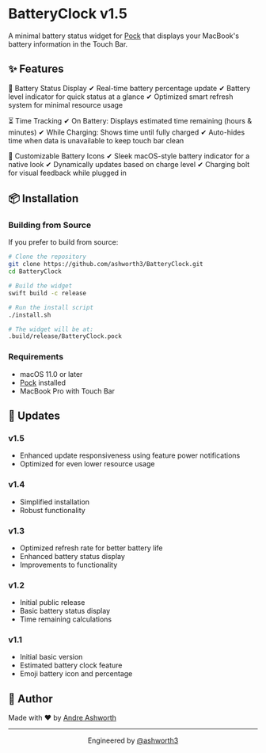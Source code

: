 # BatteryClock v1.5

A minimal battery status widget for [Pock](https://pock.app) that displays your MacBook's battery information in the Touch Bar.

## ✨ Features

🔋 Battery Status Display
✔ Real-time battery percentage update
✔ Battery level indicator for quick status at a glance
✔ Optimized smart refresh system for minimal resource usage

⏳ Time Tracking
✔ On Battery: Displays estimated time remaining (hours & minutes)
✔ While Charging: Shows time until fully charged
✔ Auto-hides time when data is unavailable to keep touch bar clean

🎨 Customizable Battery Icons
✔ Sleek macOS-style battery indicator for a native look
✔ Dynamically updates based on charge level
✔ Charging bolt for visual feedback while plugged in

## 📦 Installation

### Building from Source
If you prefer to build from source:
```bash
# Clone the repository
git clone https://github.com/ashworth3/BatteryClock.git
cd BatteryClock

# Build the widget
swift build -c release

# Run the install script
./install.sh

# The widget will be at:
.build/release/BatteryClock.pock
```

### Requirements
- macOS 11.0 or later
- [Pock](https://pock.app) installed
- MacBook Pro with Touch Bar

## 🔄 Updates

### v1.5
- Enhanced update responsiveness using feature power notifications
- Optimized for even lower resource usage

### v1.4
- Simplified installation
- Robust functionality

### v1.3
- Optimized refresh rate for better battery life
- Enhanced battery status display
- Improvements to functionality

### v1.2
- Initial public release
- Basic battery status display
- Time remaining calculations

### v1.1
- Initial basic version
- Estimated battery clock feature
- Emoji battery icon and percentage

## 👤 Author

Made with ❤️ by [Andre Ashworth](https://github.com/ashworth3)

---

<p align="center">
  Engineered by <a href="https://github.com/ashworth3">@ashworth3</a>
</p>
